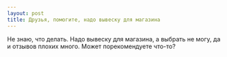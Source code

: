 ```yaml
---
layout: post 
title: Друзья, помогите, надо вывеску для магазина 
--- 
```

Не знаю, что делать. Надо вывеску для магазина, а выбрать не могу, да и отзывов плохих много. Может порекомендуете что-то?